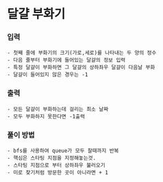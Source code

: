 # 달걀 부화기
### 입력
    - 첫째 줄에 부화기의 크기(가로,세로)를 나타내는 두 양의 정수
    - 다음 줄부터 부화기에 들어있는 달걀의 정보 입력
    - 특정 달걀이 부화하면 그 달걀의 상하좌우 달걀이 다음날 부화
    - 달걀이 들어있지 않은 경우는 -1

### 출력
    - 모든 달걀이 부화하는데 걸리는 최소 날짜
    - 모두 부화하지 못한다면 -1출력

### 풀이 방법
    - bfs를 사용하여 queue가 모두 찰때까지 반복
    - 핵심은 스타팅 지점을 지정해놓는것.
    - 스타팅 지점으로 부터 상하좌우 불러오기
    - 미로 찾기처럼 방문한 곳이 아니라면 + 1
